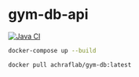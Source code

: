 # gym-db-api


[![Java CI](https://github.com/GravityDarkLab/gym-db-api/actions/workflows/java-ci.yml/badge.svg?branch=main)](https://github.com/GravityDarkLab/gym-db-api/actions/workflows/java-ci.yml)
```bash
docker-compose up --build
```
```bash
docker pull achraflab/gym-db:latest
```
